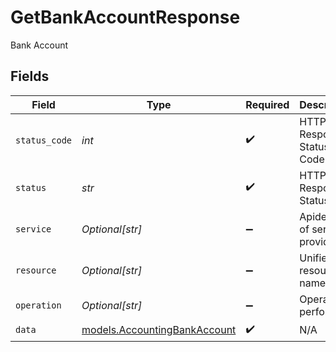 # GetBankAccountResponse

Bank Account


## Fields

| Field                                                              | Type                                                               | Required                                                           | Description                                                        | Example                                                            |
| ------------------------------------------------------------------ | ------------------------------------------------------------------ | ------------------------------------------------------------------ | ------------------------------------------------------------------ | ------------------------------------------------------------------ |
| `status_code`                                                      | *int*                                                              | :heavy_check_mark:                                                 | HTTP Response Status Code                                          | 200                                                                |
| `status`                                                           | *str*                                                              | :heavy_check_mark:                                                 | HTTP Response Status                                               | OK                                                                 |
| `service`                                                          | *Optional[str]*                                                    | :heavy_minus_sign:                                                 | Apideck ID of service provider                                     | quickbooks                                                         |
| `resource`                                                         | *Optional[str]*                                                    | :heavy_minus_sign:                                                 | Unified API resource name                                          | bank-accounts                                                      |
| `operation`                                                        | *Optional[str]*                                                    | :heavy_minus_sign:                                                 | Operation performed                                                | one                                                                |
| `data`                                                             | [models.AccountingBankAccount](../models/accountingbankaccount.md) | :heavy_check_mark:                                                 | N/A                                                                |                                                                    |